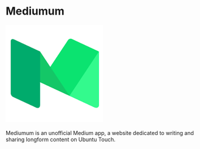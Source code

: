 # Mediumum
<img src="screenshots/screenshot1.png" width="256px" alt="Mediumum App">
<br>
<br>
Mediumum is an unofficial Medium app, a website dedicated to writing and sharing longform content on Ubuntu Touch.
